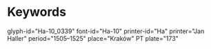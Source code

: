 # Keywords
glyph-id="Ha-10_0339"
font-id="Ha-10"
printer-id="Ha"
printer="Jan Haller"
period="1505–1525"
place="Kraków"
PT plate="173"
